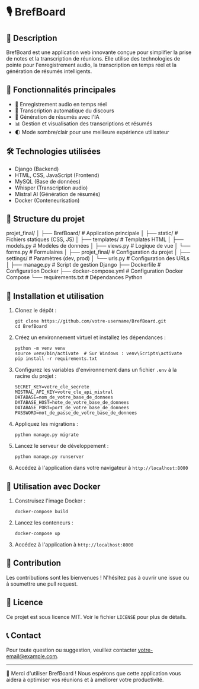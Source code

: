 # 🎙️ BrefBoard

## 📝 Description

BrefBoard est une application web innovante conçue pour simplifier la prise de notes et la transcription de réunions. Elle utilise des technologies de pointe pour l'enregistrement audio, la transcription en temps réel et la génération de résumés intelligents.

## 🌟 Fonctionnalités principales

- 🎤 Enregistrement audio en temps réel
- 📝 Transcription automatique du discours
- 🤖 Génération de résumés avec l'IA
- 📊 Gestion et visualisation des transcriptions et résumés
- 🌓 Mode sombre/clair pour une meilleure expérience utilisateur

## 🛠️ Technologies utilisées

- Django (Backend)
- HTML, CSS, JavaScript (Frontend)
- MySQL (Base de données)
- Whisper (Transcription audio)
- Mistral AI (Génération de résumés)
- Docker (Conteneurisation)

## 📁 Structure du projet

projet_final/
│
├── BrefBoard/ # Application principale
│ ├── static/ # Fichiers statiques (CSS, JS)
│ ├── templates/ # Templates HTML
│ ├── models.py # Modèles de données
│ ├── views.py # Logique de vue
│ └── forms.py # Formulaires
│
├── projet_final/ # Configuration du projet
│ ├── settings/ # Paramètres (dev, prod)
│ └── urls.py # Configuration des URLs
│
├── manage.py # Script de gestion Django
├── Dockerfile # Configuration Docker
├── docker-compose.yml # Configuration Docker Compose
└── requirements.txt # Dépendances Python


## 🚀 Installation et utilisation

1. Clonez le dépôt :
   ```
   git clone https://github.com/votre-username/BrefBoard.git
   cd BrefBoard
   ```

2. Créez un environnement virtuel et installez les dépendances :
   ```
   python -m venv venv
   source venv/bin/activate  # Sur Windows : venv\Scripts\activate
   pip install -r requirements.txt
   ```

3. Configurez les variables d'environnement dans un fichier `.env` à la racine du projet :
   ```
   SECRET_KEY=votre_cle_secrete
   MISTRAL_API_KEY=votre_cle_api_mistral
   DATABASE=nom_de_votre_base_de_donnees
   DATABASE_HOST=hote_de_votre_base_de_donnees
   DATABASE_PORT=port_de_votre_base_de_donnees
   PASSWORD=mot_de_passe_de_votre_base_de_donnees
   ```

4. Appliquez les migrations :
   ```
   python manage.py migrate
   ```

5. Lancez le serveur de développement :
   ```
   python manage.py runserver
   ```

6. Accédez à l'application dans votre navigateur à `http://localhost:8000`

## 🐳 Utilisation avec Docker

1. Construisez l'image Docker :
   ```
   docker-compose build
   ```

2. Lancez les conteneurs :
   ```
   docker-compose up
   ```

3. Accédez à l'application à `http://localhost:8000`

## 👥 Contribution

Les contributions sont les bienvenues ! N'hésitez pas à ouvrir une issue ou à soumettre une pull request.

## 📄 Licence

Ce projet est sous licence MIT. Voir le fichier `LICENSE` pour plus de détails.

## 📞 Contact

Pour toute question ou suggestion, veuillez contacter [votre-email@example.com](mailto:votre-email@example.com).

---

🌟 Merci d'utiliser BrefBoard ! Nous espérons que cette application vous aidera à optimiser vos réunions et à améliorer votre productivité.